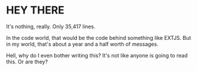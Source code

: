 # HEY THERE
It's nothing, really.  Only 35,417 lines. 

In the code world, that would be the code behind something like EXTJS. But in my world, that's about a year and a half worth of messages.


Hell, why do I even bother writing this? It's not like anyone is going to read this.  Or are they?